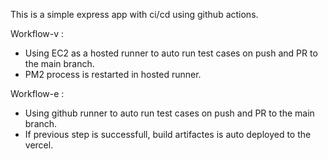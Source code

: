 This is a simple express app with ci/cd using github actions.

Workflow-v :
  - Using EC2 as a hosted runner to auto run test cases on push and PR to the main branch.
  - PM2 process is restarted in hosted runner.

Workflow-e :
  - Using github runner  to auto run test cases on push and PR to the main branch.
  - If previous step is successfull, build artifactes is auto deployed to the vercel.
